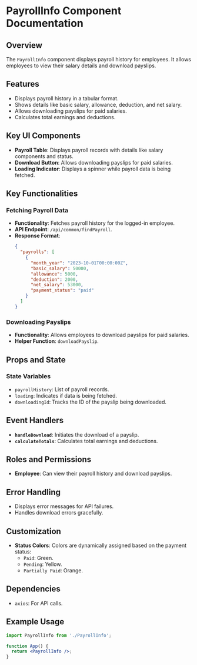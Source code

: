 # PayrollInfo Component Documentation

## Overview
The `PayrollInfo` component displays payroll history for employees. It allows employees to view their salary details and download payslips.

## Features
- Displays payroll history in a tabular format.
- Shows details like basic salary, allowance, deduction, and net salary.
- Allows downloading payslips for paid salaries.
- Calculates total earnings and deductions.

## Key UI Components
- **Payroll Table**: Displays payroll records with details like salary components and status.
- **Download Button**: Allows downloading payslips for paid salaries.
- **Loading Indicator**: Displays a spinner while payroll data is being fetched.

## Key Functionalities
### Fetching Payroll Data
- **Functionality**: Fetches payroll history for the logged-in employee.
- **API Endpoint**: `/api/common/findPayroll`.
- **Response Format**:
  ```json
  {
    "payrolls": [
      {
        "month_year": "2023-10-01T00:00:00Z",
        "basic_salary": 50000,
        "allowance": 5000,
        "deduction": 2000,
        "net_salary": 53000,
        "payment_status": "paid"
      }
    ]
  }
  ```

### Downloading Payslips
- **Functionality**: Allows employees to download payslips for paid salaries.
- **Helper Function**: `downloadPayslip`.

## Props and State
### State Variables
- `payrollHistory`: List of payroll records.
- `loading`: Indicates if data is being fetched.
- `downloadingId`: Tracks the ID of the payslip being downloaded.

## Event Handlers
- **`handleDownload`**: Initiates the download of a payslip.
- **`calculateTotals`**: Calculates total earnings and deductions.

## Roles and Permissions
- **Employee**: Can view their payroll history and download payslips.

## Error Handling
- Displays error messages for API failures.
- Handles download errors gracefully.

## Customization
- **Status Colors**: Colors are dynamically assigned based on the payment status:
  - `Paid`: Green.
  - `Pending`: Yellow.
  - `Partially Paid`: Orange.

## Dependencies
- `axios`: For API calls.

## Example Usage
```jsx
import PayrollInfo from './PayrollInfo';

function App() {
  return <PayrollInfo />;
}
```
